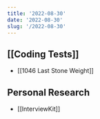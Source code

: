 ```yaml
---
title: '2022-08-30'
date: '2022-08-30'
slug: '/2022-08-30'
---
```


## [[Coding Tests]]

- [[1046 Last Stone Weight]]

## Personal Research

- [[InterviewKit]]
